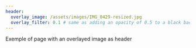 ```yaml
---
header:
  overlay_image: /assets/images/IMG_0429-resized.jpg
  overlay_filter: 0.1 # same as adding an opacity of 0.5 to a black background
---
```


Exemple of page with an overlayed image as header